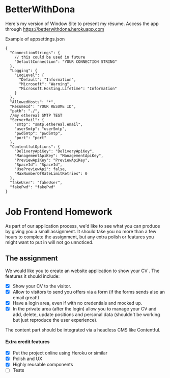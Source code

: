 # BetterWithDona
Here's my version of Window Site to present my résume.
 Access the app through https://betterwithdona.herokuapp.com

Example of appsettings.json
```
{
  "ConnectionStrings": {
    // this could be used in future
    "DefaultConnection": "YOUR CONNECTION STRING"
  },
  "Logging": {
    "LogLevel": {
      "Default": "Information",
      "Microsoft": "Warning",
      "Microsoft.Hosting.Lifetime": "Information"
    }
  },
  "AllowedHosts": "*",
  "ResumeId": "YOUR RESUME ID",
  "path": "./",
  //my ethereal SMTP TEST
  "ServerMail": {
    "smtp": "smtp.ethereal.email",
    "userSmtp": "userSmtp",
    "pwdSmtp": "pwdSmtp",
    "port": "port"
  },
  "ContentfulOptions": {
    "DeliveryApiKey": "DeliveryApiKey",
    "ManagementApiKey": "ManagementApiKey",
    "PreviewApiKey": "PreviewApiKey",
    "SpaceId": "SpaceId",
    "UsePreviewApi": false,
    "MaxNumberOfRateLimitRetries": 0
  },
  "fakeUser": "fakeUser",
  "fakePwd": "fakePwd"
}

```


# Job Frontend Homework

As part of our application process, we'd like to see what you can produce by giving you a small assignment. It should take you no more than a few hours to complete the assignment, but any extra polish or features you might want to put in will not go unnoticed.

## The assignment

We would like you to create an website application to show your CV . The features it should include:

 - [x] Show your CV to the visitor.
 - [x] Allow to visitors to send you offers via a form (if the forms sends also an email great!)
 - [x] Have a login area, even if with no credentials and mocked up.
 - [x] In the private area (after the login) allow you to manage your CV and add, delete, update positions and personal data (shouldn't be working but just reproduce the user experience).

The content part should be integrated via a headless CMS like Contentful. 

#### Extra credit features

 - [x] Put the project online using Heroku or similar
 - [x] Polish and UX
 - [x] Highly reusable components
 - [ ] Tests
